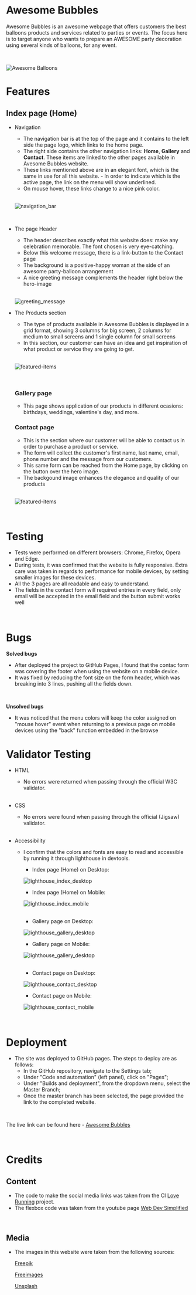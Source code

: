 # Awesome Bubbles

Awesome Bubbles is an awesome webpage that offers customers the best balloons products and services related to parties or events. The focus here is to target anyone who wants to prepare an AWESOME party decoration using several kinds of balloons, for any event.

<br>

![Awesome Balloons](https://thenriq.github.io/code-institute_project1/assets/images/screenshot_responsive.webp)

# Features

## Index page (Home)

- Navigation
    - The navigation bar is at the top of the page and it contains to the left side the page logo, which links to the home page.
    - The right side contains the other navigation links: **Home**, **Gallery** and **Contact**. These items are linked to the other pages available in Avesome Bubbles website.
    - These links mentioned above are in an elegant font, which is the same in use for all this website. - In order to indicate which is the active page, the link on the menu will show underlined.
    - On mouse hover, these links change to a nice pink color.

    <br>

    ![navigation_bar](https://thenriq.github.io/code-institute_project1/assets/images/navigation_bar.webp)

    <br>

- The page Header
    - The header describes exactly what this website does: make any celebration memorable. The font chosen is very eye-catching. 
    - Below this welcome message, there is a link-button to the Contact page
    - The background is a positive-happy woman at the side of an awesome party-balloon arrangement
    - A nice greeting message complements the header right below the hero-image

    <br>

    ![greeting_message](https://thenriq.github.io/code-institute_project1/assets/images/greeting-message.webp)

- The Products section
    - The type of products available in Awesome Bubbles is displayed in a grid format, showing 3 columns for big screen, 2 columns for medium to small screens and 1 single column for small screens
    - In this section, our customer can have an idea and get inspiration of what product or service they are going to get.

     <br>

    ![featured-items](https://thenriq.github.io/code-institute_project1/assets/images/featured_items.webp)

    <br>

    ### Gallery page
    - This page shows application of our products in different ocasions: birthdays, weddings, valentine's day, and more.

    ### Contact page
    - This is the section where our customer will be able to contact us in order to purchase a product or service.
    - The form will collect the customer's first name, last name, email, phone number and the message from our customers.
    - This same form can be reached from the Home page, by clicking on the button over the hero image.
    - The backgound image enhances the elegance and quality of our products

     <br>

    ![featured-items](https://thenriq.github.io/code-institute_project1/assets/images/contact-form.webp)

    <br>

# Testing

- Tests were performed on different browsers: Chrome, Firefox, Opera and Edge.
- During tests, it was confirmed that the website is fully responsive. Extra care was taken in regards to performance for mobile devices, by setting smaller images for these devices.
- All the 3 pages are all readable and easy to understand.
- The fields in the contact form will required entries in every field, only email will be accepted in the email field and the button submit works well

<br>

# Bugs

**Solved bugs**
- After deployed the project to GitHub Pages, I found that the contac form was covering the footer when using the website on a mobile device. 
- It was fixed by reducing the font size on the form header, which was breaking into 3 lines, pushing all the fields down.

<br>

**Unsolved bugs**
- It was noticed that the menu colors will keep the color assigned on "mouse hover" event when returning to a previous page on mobile devices using the "back" function embedded in the browse

# Validator Testing
- HTML
    - No errors were returned when passing through the official W3C validator.
    
    <br>

- CSS
    - No errors were found when passing through the official (Jigsaw) validator.

    <br>

- Accessibility
    - I confirm that the colors and fonts are easy to read and accessible by running it through lighthouse in devtools.
        - Index page (Home) on Desktop:

        ![lighthouse_index_desktop](https://thenriq.github.io/code-institute_project1/assets/images/lighthouse_index_desktop.webp)

        - Index page (Home) on Mobile:

        ![lighthouse_index_mobile](https://thenriq.github.io/code-institute_project1/assets/images/lighthouse_index_mobile.webp)

        <br>

        - Gallery page on Desktop:

        ![lighthouse_gallery_desktop](https://thenriq.github.io/code-institute_project1/assets/images/lighthouse_gallery_desktop.webp)

        - Gallery page on Mobile:

        ![lighthouse_gallery_desktop](https://thenriq.github.io/code-institute_project1/assets/images/lighthouse_gallery_mobile.webp)

        <br>

        - Contact page on Desktop:

        ![lighthouse_contact_desktop](https://thenriq.github.io/code-institute_project1/assets/images/lighthouse_contact_desktop.webp)

        - Contact page on Mobile:

        ![lighthouse_contact_mobile](https://thenriq.github.io/code-institute_project1/assets/images/lighthouse_contact_mobile.webp)

        <br>
# Deployment

- The site was deployed to GitHub pages. The steps to deploy are as follows:
    - In the GitHub repository, navigate to the Settings tab;
    - Under "Code and automation" (left panel), click on "Pages";
    - Under "Builds and deployment", from the dropdown menu, select the Master Branch;
    - Once the master branch has been selected, the page provided the link to the completed website.

<br>

The live link can be found here - [Awesome Bubbles](https://thenriq.github.io/code-institute_project1/)

<br>

# Credits
## Content

- The code to make the social media links was taken from the CI [Love Running](https://thenriq.github.io/love-running/) project.
- The flexbox code was taken from the youtube page [Web Dev Simplified](https://www.youtube.com/watch?v=fYq5PXgSsbE)

<br>

## Media
- The images in this website were taken from the following sources:

    [Freepik](https://www.freepik.com)

    [Freeimages](https://www.freeimages.com)

    [Unsplash](https://unsplash.com/)

